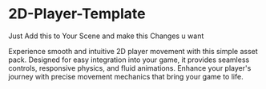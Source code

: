 # 2D-Player-Template

Just Add this to Your Scene and make this Changes u want

 Experience smooth and intuitive 2D player movement with this simple asset pack. 
 Designed for easy integration into your game, it provides seamless controls, responsive physics, and fluid animations. 
 Enhance your player's journey with precise movement mechanics that bring your game to life.

